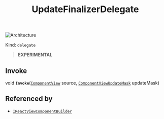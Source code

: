 ﻿---
id: UpdateFinalizerDelegate
title: UpdateFinalizerDelegate
---

![Architecture](https://img.shields.io/badge/architecture-new_only-blue)

Kind: `delegate`

> **EXPERIMENTAL**

## Invoke
void **`Invoke`**([`ComponentView`](ComponentView) source, [`ComponentViewUpdateMask`](ComponentViewUpdateMask) updateMask)

## Referenced by
- [`IReactViewComponentBuilder`](IReactViewComponentBuilder)


